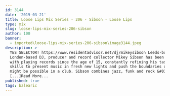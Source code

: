 ```yaml
---
id: 3144
date: '2019-03-21'
title: Loose Lips Mix Series - 206 - Sibson - Loose Lips
type: mix
slug: loose-lips-mix-series-206-sibson
author: 100
banner:
  - imported\loose-lips-mix-series-206-sibson\image3144.jpeg
description: >-
  YES SELECTOR! https://www.residentadvisor.net/dj/mikeysibson Leeds-born,
  London-based DJ, producer and record collector Mikey Sibson has been involved
  with playing records since the age of 15, constantly refining his tastes and
  skills to present music in fresh new lights and push the boundaries of what
  might be possible in a club. Sibson combines jazz, funk and rock &#038;
  [...]Read More...
published: true
tags: balearic
---
```

